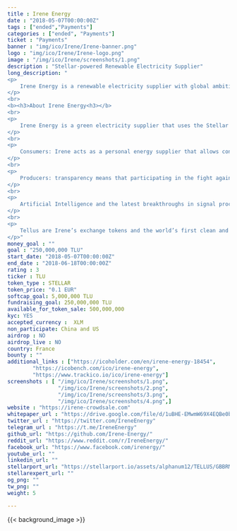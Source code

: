 ```yaml
---
title : Irene Energy
date : "2018-05-07T00:00:00Z"
tags : ["ended","Payments"]
categories : ["ended", "Payments"]
ticket : "Payments"
banner : "img/ico/Irene/Irene-banner.png"
logo : "img/ico/Irene/Irene-logo.png"
image : "/img/ico/Irene/screenshots/1.png"
description : "Stellar-powered Renewable Electricity Supplier"
long_description: "
<p>
	Irene Energy is a renewable electricity supplier with global ambitions. We use the Stellar blockchain to pioneer what we call “radical transparency” in the electricity supply chain. Radical transparency is about giving to consumers the means to control exactly what happens with their electricity spending – and with it, the means to control their impact in the fight against global warming. With Irene Energy, citizens reclaim from large companies and governments the power to shape tomorrow’s energy landscape.
</p>
<br>
<b><h3>About Irene Energy<h3></b>
<br>
<p>
	Irene Energy is a green electricity supplier that uses the Stellar Blockchain and artificial intelligence to bring radical transparency, verifiable traceability, flexibility and efficiency to the electricity supplier industry. Together, these properties allow novel value propositions, for both consumers and producers. Irene Energy’s token, Tellus, is the world’s first clean and green token.
</p>
<br>
<p>
	Consumers: Irene acts as a personal energy supplier that allows consumers to individually select which producers they wish to buy their electricity from (independent producers, local businesses, neighbours, ...). The selection process is gamified (swiping right and left). Artificial Intelligence ensures that this selection drives the customer’s actual purchases, every 15min, as closely as possible. Blockchain-enabled traceability ensures that past purchases are verifiable. As such, Irene gives back to consumers absolute control over their electricity spending – while tech-enabled efficiency also allows to offer them cheaper fares.
</p>
<br>
<p>
	Producers: transparency means that participating in the fight against global warming is no longer an anonymous activity. With Irene, a company (for example installing photovoltaic panels on its roofs) lets its local community know when they consume its electricity – instead of anonymously selling its excess electricity back to the grid. Irene allows producers to monetize their excess production, with the unique additional upside of showcasing their wider activities and building their local corporate reputation. Irene’s backbone is the Stellar blockchain. Blockchain-based back-office operations enable Irene (i) to settle transactions every 15min – introducing flexibility and guaranteeing precise origins to consumers, (ii) to make these cash-flows public (yet pseudo-anonymous) – introducing verifiability and transparency, and (iii) to be lean and efficient – lowering costs to final users. Stellar was chosen for its scalability, its transaction speed, its low transaction costs and its energy efficiency. 
</p>
<br>
<p>
	Artificial Intelligence and the latest breakthroughs in signal processing allow Irene to manage, schedule and dispatch 2-way electricity flows and to forecast actual consumptions and productions.
</p>
<br>
<p>
	Tellus are Irene’s exchange tokens and the world’s first clean and green tokens. Tellus are necessary to participate to the platform – where they settle their market-value-equivalent in Irene bills: meaning where they allow one to pay for green electricity. They are based on the eco-friendly and socially-responsible Stellar blockchain. And purchasing Tellus will always be subject to having passed KYC/AML questionnaires.
</p>"
money_goal : ""
goal : "250,000,000 TLU"
start_date: "2018-05-07T00:00:00Z"
end_date : "2018-06-18T00:00:00Z"
rating : 3
ticker : TLU
token_type : STELLAR
token_price: "0.1 EUR"
softcap_goal: 5,000,000 TLU
fundraising_goal: 250,000,000 TLU
available_for_token_sale: 500,000,000
kyc: YES 
accepted_currency :  XLM
non_participate: China and US
airdrop : NO
airdrop_live : NO
country: France
bounty : ""
additional_links : ["https://icoholder.com/en/irene-energy-18454",
        "https://icobench.com/ico/irene-energy",
        "https://www.trackico.io/ico/irene-energy"]
screenshots : [ "/img/ico/Irene/screenshots/1.png",
                "/img/ico/Irene/screenshots/2.png",
                "/img/ico/Irene/screenshots/3.png",
                "/img/ico/Irene/screenshots/4.png",]
website : "https://irene-crowdsale.com"
whitepaper_url : "https://drive.google.com/file/d/1uBHE-EMwmW69X4EQBe0bvYBCIRfPyuVi/view"
twitter_url : "https://twitter.com/IreneEnergy"
telegram_url : "https://t.me/IreneEnergy"
github_url: "https://github.com/Irene-Energy/"
reddit_url: "https://www.reddit.com/r/IreneEnergy/"
facebook_url: "https://www.facebook.com/irenergy/"
youtube_url: ""
linkedin_url: ""
stellarport_url: "https://stellarport.io/assets/alphanum12/TELLUS/GBBRMEXJMS3L7Y3DZZ2AHBD545GZ72OAEHHEFKGZAHHASHGWMHK5P6PL"
stellarexpert_url: ""
og_png: ""
tw_png: ""
weight: 5

---
```



{{< background_image >}}
